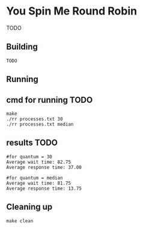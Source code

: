 # You Spin Me Round Robin

TODO

## Building

```shell
TODO
```

## Running

## cmd for running TODO
```shell
make
./rr processes.txt 30
./rr processes.txt median
```

## results TODO
```shell
#for quantum = 30
Average wait time: 82.75
Average response time: 37.00

#for quantum = median
Average wait time: 81.75
Average response time: 13.75

```

## Cleaning up

```shell
make clean
```
